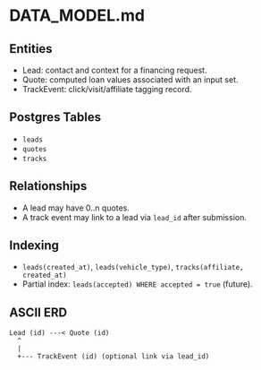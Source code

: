 # DATA_MODEL.md

## Entities

- Lead: contact and context for a financing request.
- Quote: computed loan values associated with an input set.
- TrackEvent: click/visit/affiliate tagging record.

## Postgres Tables

- `leads`
- `quotes`
- `tracks`

## Relationships

- A lead may have 0..n quotes.
- A track event may link to a lead via `lead_id` after submission.

## Indexing

- `leads(created_at)`, `leads(vehicle_type)`, `tracks(affiliate, created_at)`
- Partial index: `leads(accepted) WHERE accepted = true` (future).

## ASCII ERD

```
Lead (id) ---< Quote (id)
  ^
  |
  +--- TrackEvent (id) (optional link via lead_id)
```
